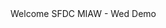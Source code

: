 <html lang="en">
<head>
	<title>SFDC MIAW - Wed Demo</title>
	<meta name="viewport" content="width=device-width, initial-scale=1, minimum-scale=1">
</head>
<body >
	Welcome SFDC MIAW - Wed Demo
	<script type='text/javascript'>
		function initEmbeddedMessaging() {
			try {
				console.log('initEmbeddedMessaging');
				embeddedservice_bootstrap.settings.language = 'en_US'; // For example, enter 'en' or 'en-US'
				
				console.log('initEmbeddedMessaging', 'embeddedservice_bootstrap');
				embeddedservice_bootstrap.init(
					'00D2w000007Ph69',
					'rxop__force_com',
					'https://crmified-dk-dev-ed.my.site.com/ESWforcecom1717415472240',
					{
						scrt2URL: 'https://crmified-dk-dev-ed.my.salesforce-scrt.com'
					}
				);
				console.log('initEmbeddedMessaging','embeddedservice_bootstrap','done');
			} catch (err) {
				console.error('Error loading Embedded Messaging: ', err);
			}
		};
	</script>
	<script type='text/javascript' src='https://crmified-dk-dev-ed.my.site.com/ESWforcecom1717415472240/assets/js/bootstrap.min.js' onload='initEmbeddedMessaging()'></script>
</body>
</html>
